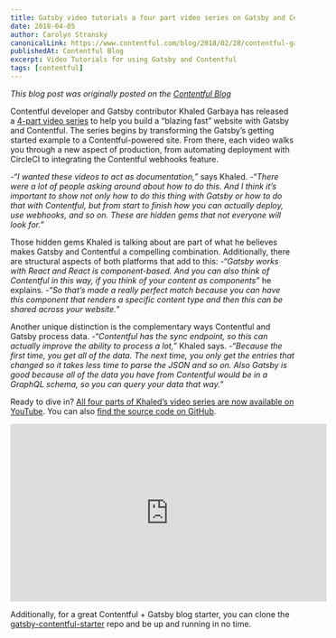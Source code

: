 ```yaml
---
title: Gatsby video tutorials a four part video series on Gatsby and Contentful by Khaled Garbaya
date: 2018-04-05
author: Carolyn Stransky
canonicalLink: https://www.contentful.com/blog/2018/02/28/contentful-gatsby-video-tutorials/
publishedAt: Contentful Blog
excerpt: Video Tutorials for using Gatsby and Contentful
tags: [contentful]
---
```


_This blog post was originally posted on the [Contentful Blog](https://www.contentful.com/blog/2018/02/28/contentful-gatsby-video-tutorials/)_

Contentful developer and Gatsby contributor Khaled Garbaya has released a [4-part video series](https://www.youtube.com/watch?v=Ek4o40w1tH4&list=PL8KiuH6vpACV-F7jXribe4YveGBhBeG9A) to help you build a “blazing fast” website with Gatsby and Contentful. The series begins by transforming the Gatsby’s getting started example to a Contentful-powered site. From there, each video walks you through a new aspect of production, from automating deployment with CircleCI to integrating the Contentful webhooks feature.

*-“I wanted these videos to act as documentation,”* says Khaled. *-“There were a lot of people asking around about how to do this. And I think it’s important to show not only how to do this thing with Gatsby or how to do that with Contentful, but from start to finish how you can actually deploy, use webhooks, and so on. These are hidden gems that not everyone will look for.”*

Those hidden gems Khaled is talking about are part of what he believes makes Gatsby and Contentful a compelling combination. Additionally, there are structural aspects of both platforms that add to this: *-“Gatsby works with React and React is component-based. And you can also think of Contentful in this way, if you think of your content as components”* he explains. *-“So that’s made a really perfect match because you can have this component that renders a specific content type and then this can be shared across your website.”*

Another unique distinction is the complementary ways Contentful and Gatsby process data. *-“Contentful has the sync endpoint, so this can actually improve the ability to process a lot,”* Khaled says. *-“Because the first time, you get all of the data. The next time, you only get the entries that changed so it takes less time to parse the JSON and so on. Also Gatsby is good because all of the data you have from Contentful would be in a GraphQL schema, so you can query your data that way.”*

Ready to dive in? [All four parts of Khaled’s video series are now available on YouTube](https://www.youtube.com/watch?v=Ek4o40w1tH4&list=PL8KiuH6vpACV-F7jXribe4YveGBhBeG9A). You can also [find the source code on GitHub](https://github.com/Khaledgarbaya/gatsby-contentful-site).

<iframe width="560" height="315" src="https://www.youtube.com/embed/videoseries?list=PL8KiuH6vpACV-F7jXribe4YveGBhBeG9A" frameborder="0" allow="autoplay; encrypted-media" allowfullscreen></iframe>

Additionally, for a great Contentful + Gatsby blog starter, you can clone the [gatsby-contentful-starter](https://github.com/contentful-userland/gatsby-contentful-starter) repo and be up and running in no time.
